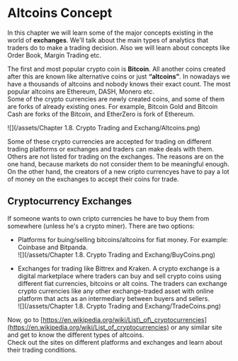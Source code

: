 # Altcoins Concept

In this chapter we will learn some of the major concepts existing in the world of **exchanges**. We'll talk about the main types of analytics that traders do to make a trading decision. Also we will learn about concepts like Order Book, Margin Trading etc.

The first and most popular crypto coin is **Bitcoin**. All another coins created after this are known like alternative coins or just **“altcoins”**. In nowadays we have a thousands of altcoins and nobody knows their exact count. The most popular altcoins are Ethereum, DASH, Monero etc.  
Some of the crypto currencies are newly created coins, and some of them are forks of already existing ones. For example, Bitcoin Gold and Bitcoin Cash are forks of the Bitcoin, and EtherZero is fork of Ethereum.

![](/assets/Chapter 1.8. Crypto Trading and Exchang/Altcoins.png)

Some of these crypto currencies are accepted for trading on different trading platforms or exchanges and traders can make deals with them. Others are not listed for trading on the exchanges. The reasons are on the one hand, because markets do not consider them to be meaningful enough. On the other hand, the creators of a new cripto currencyes have to pay a lot of money on the exchanges to accept their coins for trade.

## Cryptocurrency Exchanges

If someone wants to own cripto currencies he have to buy them from somewhere \(unless he's a crypto miner\). There are two options:

* Platforms for buing/selling bitcoins/altcoins for fiat money. For example: Coinbase and Bitpanda.  
  ![](/assets/Chapter 1.8. Crypto Trading and Exchang/BuyCoins.png)

* Exchanges for trading like Bittrex and Kraken. A crypto exchange is a digital marketplace where traders can buy and sell crypto coins using different fiat currencies, bitcoins or alt coins. The traders can exchange crypto currencies like any other exchange-traded asset with online platform that acts as an intermediary between buyers and sellers.  
  ![](/assets/Chapter 1.8. Crypto Trading and Exchang/TradeCoins.png)

Now, go to [https://en.wikipedia.org/wiki/List\_of\_cryptocurrencies](https://en.wikipedia.org/wiki/List_of_cryptocurrencies) or any similar site and get to know the different types of altcoins.  
Check out the sites on different platforms and exchanges and learn about their trading conditions.

